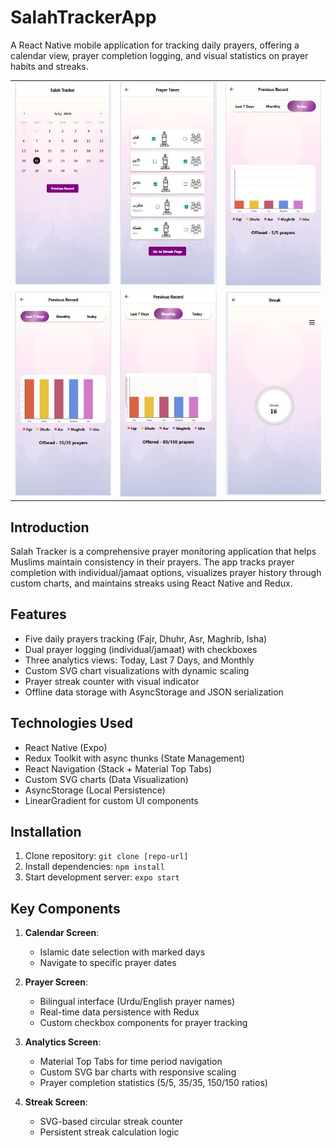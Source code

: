 # SalahTrackerApp
A React Native mobile application for tracking daily prayers, offering a calendar view, prayer completion logging, and visual statistics on prayer habits and streaks.



| | | |
|:-------------------------:|:-------------------------:|:-------------------------:|
| ![Calendar Screen](./assets/Calender.jpg) | ![Prayer Screen](./assets/Prayer.jpg) | ![Today's Analytics](./assets/DailyAnalytics.jpg) |
| ![7-Day Analytics](./assets/WeeklyAnalytics.jpg) | ![Monthly Analytics](./assets/MonthlyAnalytics.jpg) | ![Streak Screen](./assets/Streak.jpg) |

## Introduction
Salah Tracker is a comprehensive prayer monitoring application that helps Muslims maintain consistency in their prayers. The app tracks prayer completion with individual/jamaat options, visualizes prayer history through custom charts, and maintains streaks using React Native and Redux.

## Features
- Five daily prayers tracking (Fajr, Dhuhr, Asr, Maghrib, Isha)
- Dual prayer logging (individual/jamaat) with checkboxes  
- Three analytics views: Today, Last 7 Days, and Monthly  
- Custom SVG chart visualizations with dynamic scaling  
- Prayer streak counter with visual indicator  
- Offline data storage with AsyncStorage and JSON serialization  

## Technologies Used
- React Native (Expo)  
- Redux Toolkit with async thunks (State Management)  
- React Navigation (Stack + Material Top Tabs)  
- Custom SVG charts (Data Visualization)  
- AsyncStorage (Local Persistence)  
- LinearGradient for custom UI components  

## Installation
1. Clone repository: `git clone [repo-url]`  
2. Install dependencies: `npm install`  
3. Start development server: `expo start`  

## Key Components
1. **Calendar Screen**:  
   - Islamic date selection with marked days  
   - Navigate to specific prayer dates  

2. **Prayer Screen**:  
   - Bilingual interface (Urdu/English prayer names)  
   - Real-time data persistence with Redux  
   - Custom checkbox components for prayer tracking  

3. **Analytics Screen**:  
   - Material Top Tabs for time period navigation  
   - Custom SVG bar charts with responsive scaling  
   - Prayer completion statistics (5/5, 35/35, 150/150 ratios)  

4. **Streak Screen**:  
   - SVG-based circular streak counter  
   - Persistent streak calculation logic  